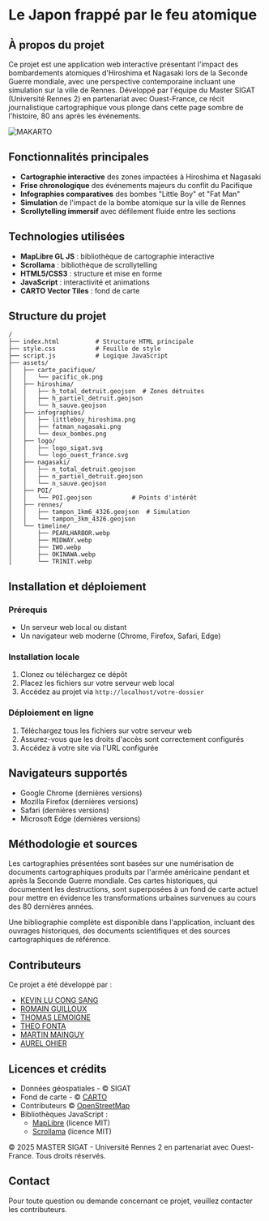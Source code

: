 # Le Japon frappé par le feu atomique

## À propos du projet

Ce projet est une application web interactive présentant l'impact des bombardements atomiques d'Hiroshima et Nagasaki lors de la Seconde Guerre mondiale, avec une perspective contemporaine incluant une simulation sur la ville de Rennes. Développé par l'équipe du Master SIGAT (Université Rennes 2) en partenariat avec Ouest-France, ce récit journalistique cartographique vous plonge dans cette page sombre de l'histoire, 80 ans après les événements.

![MAKARTO](https://github.com/user-attachments/assets/f79ae023-1489-4342-b5cc-17c4bafa91b4)


## Fonctionnalités principales

- **Cartographie interactive** des zones impactées à Hiroshima et Nagasaki
- **Frise chronologique** des événements majeurs du conflit du Pacifique
- **Infographies comparatives** des bombes "Little Boy" et "Fat Man"
- **Simulation** de l'impact de la bombe atomique sur la ville de Rennes
- **Scrollytelling immersif** avec défilement fluide entre les sections

## Technologies utilisées

- **MapLibre GL JS** : bibliothèque de cartographie interactive
- **Scrollama** : bibliothèque de scrollytelling
- **HTML5/CSS3** : structure et mise en forme
- **JavaScript** : interactivité et animations
- **CARTO Vector Tiles** : fond de carte

## Structure du projet

```
/
├── index.html          # Structure HTML principale
├── style.css           # Feuille de style
├── script.js           # Logique JavaScript
├── assets/
│   ├── carte_pacifique/
│   │   └── pacific_ok.png
│   ├── hiroshima/
│   │   ├── h_total_detruit.geojson  # Zones détruites
│   │   ├── h_partiel_detruit.geojson
│   │   └── h_sauve.geojson
│   ├── infographies/
│   │   ├── littleboy_hiroshima.png
│   │   ├── fatman_nagasaki.png
│   │   └── deux_bombes.png
│   ├── logo/
│   │   ├── logo_sigat.svg
│   │   └── logo_ouest_france.svg
│   ├── nagasaki/
│   │   ├── n_total_detruit.geojson
│   │   ├── n_partiel_detruit.geojson
│   │   └── n_sauve.geojson
│   ├── POI/
│   │   └── POI.geojson           # Points d'intérêt
│   ├── rennes/
│   │   ├── tampon_1km6_4326.geojson  # Simulation
│   │   └── tampon_3km_4326.geojson
│   └── timeline/
│       ├── PEARLHARBOR.webp
│       ├── MIDWAY.webp
│       ├── IWO.webp
│       ├── OKINAWA.webp
│       └── TRINIT.webp
```

## Installation et déploiement

### Prérequis

- Un serveur web local ou distant
- Un navigateur web moderne (Chrome, Firefox, Safari, Edge)

### Installation locale

1. Clonez ou téléchargez ce dépôt
2. Placez les fichiers sur votre serveur web local
3. Accédez au projet via `http://localhost/votre-dossier`

### Déploiement en ligne

1. Téléchargez tous les fichiers sur votre serveur web
2. Assurez-vous que les droits d'accès sont correctement configurés
3. Accédez à votre site via l'URL configurée

## Navigateurs supportés

- Google Chrome (dernières versions)
- Mozilla Firefox (dernières versions)
- Safari (dernières versions)
- Microsoft Edge (dernières versions)

## Méthodologie et sources

Les cartographies présentées sont basées sur une numérisation de documents cartographiques produits par l'armée américaine pendant et après la Seconde Guerre mondiale. Ces cartes historiques, qui documentent les destructions, sont superposées à un fond de carte actuel pour mettre en évidence les transformations urbaines survenues au cours des 80 dernières années.

Une bibliographie complète est disponible dans l'application, incluant des ouvrages historiques, des documents scientifiques et des sources cartographiques de référence.

## Contributeurs

Ce projet a été développé par :
- [KEVIN LU CONG SANG](https://www.linkedin.com/in/kevin-lu-cong-sang-2b048529b)
- [ROMAIN GUILLOUX](https://www.linkedin.com/in/romain-guillou-b4489015b)
- [THOMAS LEMOIGNE](https://www.linkedin.com/in/thomas-lemoigne-650036293/)
- [THEO FONTA](https://www.linkedin.com/in/th%C3%A9o-fonta-8b6958208)
- [MARTIN MAINGUY](https://www.linkedin.com/in/martin-mainguy-39852a2a7)
- [AUREL OHIER](https://www.linkedin.com/in/aurel-ohier-8816a7330)

## Licences et crédits

- Données géospatiales - © SIGAT
- Fond de carte - © [CARTO](https://carto.com/)
- Contributeurs © [OpenStreetMap](https://www.openstreetmap.org/copyright)
- Bibliothèques JavaScript :
  - [MapLibre](https://maplibre.org/) (licence MIT)
  - [Scrollama](https://github.com/russellsamora/scrollama) (licence MIT)

© 2025 MASTER SIGAT - Université Rennes 2 en partenariat avec Ouest-France. Tous droits réservés.

## Contact

Pour toute question ou demande concernant ce projet, veuillez contacter les contributeurs.
